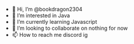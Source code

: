- 👋 Hi, I’m @bookdragon2304
- 👀 I’m interested in Java
- 🌱 I’m currently learning Javascript
- 💞️ I’m looking to collaborate on nothing for now
- 📫 How to reach me discord ig

<!---
bookdragon2304/bookdragon2304 is a ✨ special ✨ repository because its `README.md` (this file) appears on your GitHub profile.
You can click the Preview link to take a look at your changes.
--->
